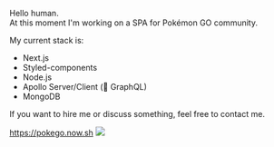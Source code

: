 Hello human.<br />
At this moment I'm working on a SPA for Pokémon GO community.

My current stack is:

- Next.js
- Styled-components
- Node.js
- Apollo Server/Client (🖤 GraphQL)
- MongoDB

If you want to hire me or discuss something, feel free to contact me.

https://pokego.now.sh
![](https://i.imgur.com/DAFHhm9.png)
